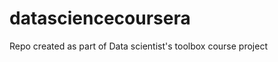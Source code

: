 datasciencecoursera
===================

Repo created as part of Data scientist's toolbox course project
